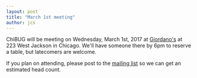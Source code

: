 ```yaml
---
layout: post
title: "March 1st meeting"
author: jcs
---
```


ChiBUG will be meeting on Wednesday, March 1st, 2017 at
[Giordano's](https://giordanos.com/locations/downtown-central-loop/)
at 223 West Jackson in Chicago.
We'll have someone there by 6pm to reserve a table, but latecomers are welcome.

If you plan on attending, please post to the
[mailing list](https://groups.io/g/chibug)
so we can get an estimated head count.
